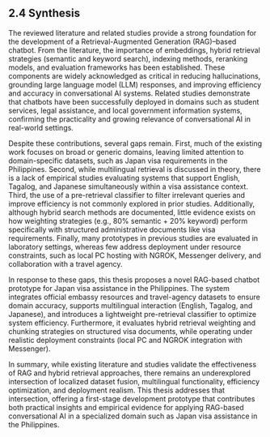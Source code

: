 ## 2.4 Synthesis

The reviewed literature and related studies provide a strong foundation for the development of a Retrieval-Augmented Generation (RAG)–based chatbot. From the literature, the importance of embeddings, hybrid retrieval strategies (semantic and keyword search), indexing methods, reranking models, and evaluation frameworks has been established. These components are widely acknowledged as critical in reducing hallucinations, grounding large language model (LLM) responses, and improving efficiency and accuracy in conversational AI systems. Related studies demonstrate that chatbots have been successfully deployed in domains such as student services, legal assistance, and local government information systems, confirming the practicality and growing relevance of conversational AI in real-world settings.

Despite these contributions, several gaps remain. First, much of the existing work focuses on broad or generic domains, leaving limited attention to domain-specific datasets, such as Japan visa requirements in the Philippines. Second, while multilingual retrieval is discussed in theory, there is a lack of empirical studies evaluating systems that support English, Tagalog, and Japanese simultaneously within a visa assistance context. Third, the use of a pre-retrieval classifier to filter irrelevant queries and improve efficiency is not commonly explored in prior studies. Additionally, although hybrid search methods are documented, little evidence exists on how weighting strategies (e.g., 80% semantic + 20% keyword) perform specifically with structured administrative documents like visa requirements. Finally, many prototypes in previous studies are evaluated in laboratory settings, whereas few address deployment under resource constraints, such as local PC hosting with NGROK, Messenger delivery, and collaboration with a travel agency.

In response to these gaps, this thesis proposes a novel RAG-based chatbot prototype for Japan visa assistance in the Philippines. The system integrates official embassy resources and travel-agency datasets to ensure domain accuracy, supports multilingual interaction (English, Tagalog, and Japanese), and introduces a lightweight pre-retrieval classifier to optimize system efficiency. Furthermore, it evaluates hybrid retrieval weighting and chunking strategies on structured visa documents, while operating under realistic deployment constraints (local PC and NGROK integration with Messenger).

In summary, while existing literature and studies validate the effectiveness of RAG and hybrid retrieval approaches, there remains an underexplored intersection of localized dataset fusion, multilingual functionality, efficiency optimization, and deployment realism. This thesis addresses that intersection, offering a first-stage development prototype that contributes both practical insights and empirical evidence for applying RAG-based conversational AI in a specialized domain such as Japan visa assistance in the Philippines.